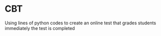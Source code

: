 # CBT
Using lines of python codes to create an online test that grades students immediately the test is completed
